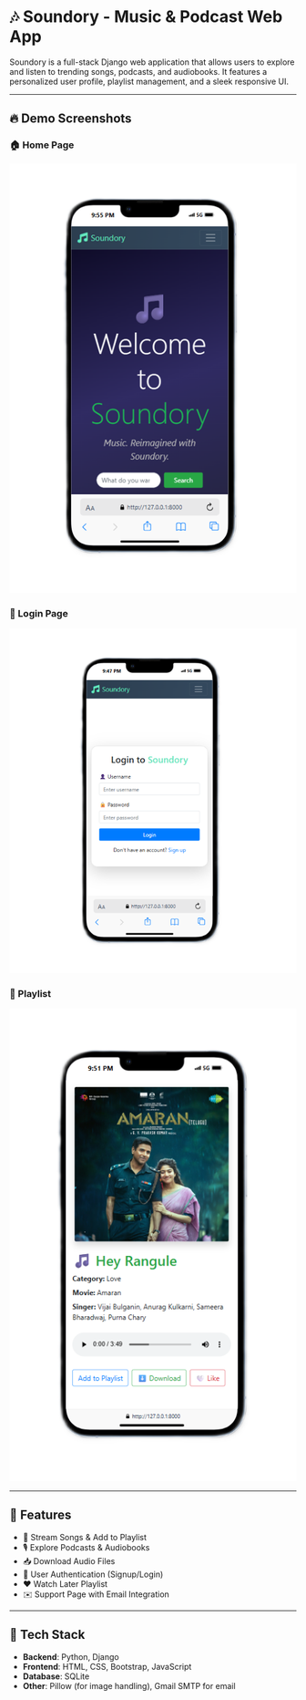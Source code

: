 # 🎶 Soundory - Music & Podcast Web App

Soundory is a full-stack Django web application that allows users to explore and listen to trending songs, podcasts, and audiobooks. It features a personalized user profile, playlist management, and a sleek responsive UI.

---

## 🔥 Demo Screenshots

### 🏠 Home Page  
<img src="media/images/homepage.png" alt="Home Page" width="600"/>

### 🔐 Login Page  
<img src="media/images/loginpage.png" alt="Login Page" width="600"/>

### 🎵 Playlist  
<img src="media/images/songspage.png" alt="Playlist Page" width="600"/>


---

## 🚀 Features

- 🎵 Stream Songs & Add to Playlist  
- 🎙️ Explore Podcasts & Audiobooks  
- 📥 Download Audio Files  
- 🔐 User Authentication (Signup/Login)  
- ❤️ Watch Later Playlist  
- ✉️ Support Page with Email Integration  

---

## 🔧 Tech Stack

- **Backend**: Python, Django  
- **Frontend**: HTML, CSS, Bootstrap, JavaScript  
- **Database**: SQLite  
- **Other**: Pillow (for image handling), Gmail SMTP for email  

